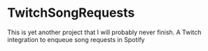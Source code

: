 # TwitchSongRequests
This is yet another project that I will probably never finish. A Twitch integration to enqueue song requests in Spotify
